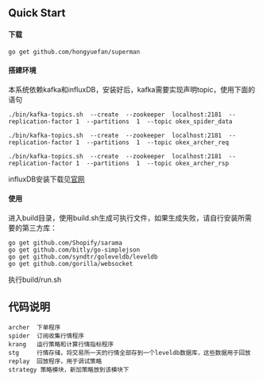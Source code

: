 ## Quick Start

#### 下载

    go get github.com/hongyuefan/superman

#### 搭建环境

本系统依赖kafka和influxDB，安装好后，kafka需要实现声明topic，使用下面的语句

    ./bin/kafka-topics.sh  --create  --zookeeper  localhost:2181  --replication-factor 1  --partitions  1  --topic okex_spider_data
	
    ./bin/kafka-topics.sh  --create  --zookeeper  localhost:2181  --replication-factor 1  --partitions  1  --topic okex_archer_req
	
    ./bin/kafka-topics.sh  --create  --zookeeper  localhost:2181  --replication-factor 1  --partitions  1  --topic okex_archer_rsp

influxDB安装下载见[官网](https://www.influxdata.com/)

#### 使用

进入build目录，使用build.sh生成可执行文件，如果生成失败，请自行安装所需要的第三方库：

	go get github.com/Shopify/sarama
	go get github.com/bitly/go-simplejson
	go get github.com/syndtr/goleveldb/leveldb
	go get github.com/gorilla/websocket

执行build/run.sh

## 代码说明

    archer  下单程序
    spider  订阅收集行情程序
    krang   运行策略和计算行情指标程序
    stg     行情存储，将交易所一天的行情全部存到一个leveldb数据库，这些数据用于回放
    replay  回放程序，用于调试策略
    strategy 策略模块，新加策略放到该模块下
